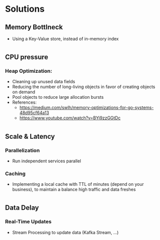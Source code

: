 # Solutions


## Memory Bottlneck

- Using a Key-Value store, instead of in-memory index

#
## CPU pressure


### Heap Optimization:
- Cleaning up unused data fields
- Reducing the number of long-living objects in favor of creating objects on demand
- Pool objects to reduce large allocation bursts
- References:
    - https://medium.com/swlh/memory-optimizations-for-go-systems-48d95cf64a13
    - https://www.youtube.com/watch?v=BYi9zzGGtDc
#
## Scale & Latency

### Parallelization

- Run independent services parallel

### Caching

- Implementing a local cache with TTL of minutes (depend on your business), to maintain a balance high traffic and data freshes

#

## Data Delay

### Real-Time Updates

- Stream Processing to update data (Kafka Stream, ...)
